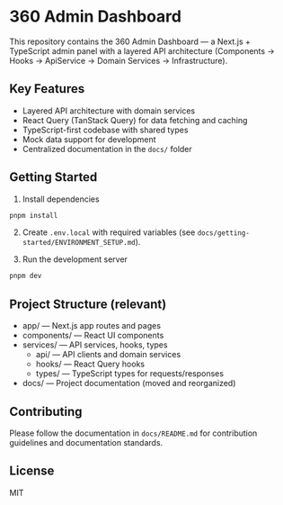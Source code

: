 # 360 Admin Dashboard

This repository contains the 360 Admin Dashboard — a Next.js + TypeScript admin panel with a layered API architecture (Components → Hooks → ApiService → Domain Services → Infrastructure).

## Key Features

- Layered API architecture with domain services
- React Query (TanStack Query) for data fetching and caching
- TypeScript-first codebase with shared types
- Mock data support for development
- Centralized documentation in the `docs/` folder

## Getting Started

1. Install dependencies

```bash
pnpm install
```

2. Create `.env.local` with required variables (see `docs/getting-started/ENVIRONMENT_SETUP.md`).

3. Run the development server

```bash
pnpm dev
```

## Project Structure (relevant)

- app/ — Next.js app routes and pages
- components/ — React UI components
- services/ — API services, hooks, types
  - api/ — API clients and domain services
  - hooks/ — React Query hooks
  - types/ — TypeScript types for requests/responses
- docs/ — Project documentation (moved and reorganized)

## Contributing

Please follow the documentation in `docs/README.md` for contribution guidelines and documentation standards.

## License

MIT
